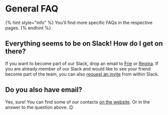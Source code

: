 # General FAQ

{% hint style="info" %}
You'll find more specific FAQs in the respective pages. 
{% endhint %}

## Everything seems to be on Slack! How do I get on there?

If you want to become part of our Slack, drop an email to [Frie](mailto:frie.p@correlaid.org) or [Regina](mailto:regina.s@correlaid.org). If you are already member of our Slack and would like to see your friend become part of the team, you can also [request an invite](https://slack.com/intl/en-de/help/articles/201330256-Invite-new-members-to-your-workspace#request-an-invitation) from within Slack. 

## Do you also have email? 

Yes, sure! You can find some of our contacts [on the website](https://correlaid.org/contact). Or in the answer to the question above. 😉 



